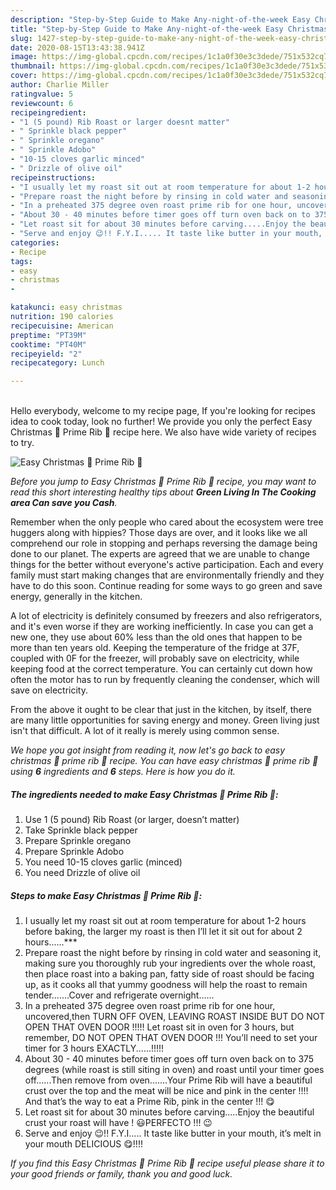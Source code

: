 ```yaml
---
description: "Step-by-Step Guide to Make Any-night-of-the-week Easy Christmas 🎄 Prime Rib 🦴"
title: "Step-by-Step Guide to Make Any-night-of-the-week Easy Christmas 🎄 Prime Rib 🦴"
slug: 1427-step-by-step-guide-to-make-any-night-of-the-week-easy-christmas-prime-rib
date: 2020-08-15T13:43:38.941Z
image: https://img-global.cpcdn.com/recipes/1c1a0f30e3c3dede/751x532cq70/easy-christmas-🎄-prime-rib-🦴-recipe-main-photo.jpg
thumbnail: https://img-global.cpcdn.com/recipes/1c1a0f30e3c3dede/751x532cq70/easy-christmas-🎄-prime-rib-🦴-recipe-main-photo.jpg
cover: https://img-global.cpcdn.com/recipes/1c1a0f30e3c3dede/751x532cq70/easy-christmas-🎄-prime-rib-🦴-recipe-main-photo.jpg
author: Charlie Miller
ratingvalue: 5
reviewcount: 6
recipeingredient:
- "1 (5 pound) Rib Roast or larger doesnt matter"
- " Sprinkle black pepper"
- " Sprinkle oregano"
- " Sprinkle Adobo"
- "10-15 cloves garlic minced"
- " Drizzle of olive oil"
recipeinstructions:
- "I usually let my roast sit out at room temperature for about 1-2 hours before baking, the larger my roast is then I’ll let it sit out for about 2 hours......***"
- "Prepare roast the night before by rinsing in cold water and seasoning it, making sure you thoroughly rub your ingredients over the whole roast, then place roast into a baking pan, fatty side of roast should be facing up, as it cooks all that yummy goodness will help the roast to remain tender.......Cover and refrigerate overnight......"
- "In a preheated 375 degree oven roast prime rib for one hour, uncovered,then TURN OFF OVEN, LEAVING ROAST INSIDE BUT DO NOT OPEN THAT OVEN DOOR !!!!! Let roast sit in oven for 3 hours, but remember, DO NOT OPEN THAT OVEN DOOR !!! You’ll need to set your timer for 3 hours EXACTLY......!!!!!"
- "About 30 - 40 minutes before timer goes off turn oven back on to 375 degrees (while roast is still siting in oven) and roast until your timer goes off......Then remove from oven.......Your Prime Rib will have a beautiful crust over the top and the meat will be nice and pink in the center !!!! And that’s the way to eat a Prime Rib, pink in the center !!! 😋"
- "Let roast sit for about 30 minutes before carving.....Enjoy the beautiful crust your roast will have ! 😃PERFECTO !!! 😉"
- "Serve and enjoy 😉!! F.Y.I..... It taste like butter in your mouth, it’s melt in your mouth DELICIOUS 😋!!!!"
categories:
- Recipe
tags:
- easy
- christmas
- 

katakunci: easy christmas  
nutrition: 190 calories
recipecuisine: American
preptime: "PT39M"
cooktime: "PT40M"
recipeyield: "2"
recipecategory: Lunch

---
```

<br>
Hello everybody, welcome to my recipe page, If you're looking for recipes idea to cook today, look no further! We provide you only the perfect Easy Christmas 🎄 Prime Rib 🦴 recipe here. We also have wide variety of recipes to try.
<br>


![Easy Christmas 🎄 Prime Rib 🦴](https://img-global.cpcdn.com/recipes/1c1a0f30e3c3dede/751x532cq70/easy-christmas-🎄-prime-rib-🦴-recipe-main-photo.jpg)

<i>Before you jump to Easy Christmas 🎄 Prime Rib 🦴 recipe, you may want to read this short interesting healthy tips about 
<strong>Green Living In The Cooking area Can save you Cash</strong>.</i>
</br>

Remember when the only people who cared about the ecosystem were tree huggers along with hippies? Those days are over, and it looks like we all comprehend our role in stopping and perhaps reversing the damage being done to our planet. The experts are agreed that we are unable to change things for the better without everyone's active participation. Each and every family must start making changes that are environmentally friendly and they have to do this soon. Continue reading for some ways to go green and save energy, generally in the kitchen.

A lot of electricity is definitely consumed by freezers and also refrigerators, and it's even worse if they are working inefficiently. In case you can get a new one, they use about 60% less than the old ones that happen to be more than ten years old. Keeping the temperature of the fridge at 37F, coupled with 0F for the freezer, will probably save on electricity, while keeping food at the correct temperature. You can certainly cut down how often the motor has to run by frequently cleaning the condenser, which will save on electricity.

From the above it ought to be clear that just in the kitchen, by itself, there are many little opportunities for saving energy and money. Green living just isn't that difficult. A lot of it really is merely using common sense.


<i>We hope you got insight from reading it, now let's go back to easy christmas 🎄 prime rib 🦴 recipe. You can have easy christmas 🎄 prime rib 🦴 using <strong>6</strong> ingredients and <strong>6</strong> steps. Here is how you do it.
</i>

##### The ingredients needed to make Easy Christmas 🎄 Prime Rib 🦴:

1. Use 1 (5 pound) Rib Roast (or larger, doesn’t matter)
1. Take  Sprinkle black pepper
1. Prepare  Sprinkle oregano
1. Prepare  Sprinkle Adobo
1. You need 10-15 cloves garlic (minced)
1. You need  Drizzle of olive oil


##### Steps to make Easy Christmas 🎄 Prime Rib 🦴:

1. I usually let my roast sit out at room temperature for about 1-2 hours before baking, the larger my roast is then I’ll let it sit out for about 2 hours......***
1. Prepare roast the night before by rinsing in cold water and seasoning it, making sure you thoroughly rub your ingredients over the whole roast, then place roast into a baking pan, fatty side of roast should be facing up, as it cooks all that yummy goodness will help the roast to remain tender.......Cover and refrigerate overnight......
1. In a preheated 375 degree oven roast prime rib for one hour, uncovered,then TURN OFF OVEN, LEAVING ROAST INSIDE BUT DO NOT OPEN THAT OVEN DOOR !!!!! Let roast sit in oven for 3 hours, but remember, DO NOT OPEN THAT OVEN DOOR !!! You’ll need to set your timer for 3 hours EXACTLY......!!!!!
1. About 30 - 40 minutes before timer goes off turn oven back on to 375 degrees (while roast is still siting in oven) and roast until your timer goes off......Then remove from oven.......Your Prime Rib will have a beautiful crust over the top and the meat will be nice and pink in the center !!!! And that’s the way to eat a Prime Rib, pink in the center !!! 😋
1. Let roast sit for about 30 minutes before carving.....Enjoy the beautiful crust your roast will have ! 😃PERFECTO !!! 😉
1. Serve and enjoy 😉!! F.Y.I..... It taste like butter in your mouth, it’s melt in your mouth DELICIOUS 😋!!!!


<i>If you find this Easy Christmas 🎄 Prime Rib 🦴 recipe useful please share it to your good friends or family, thank you and good luck.</i>
